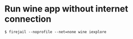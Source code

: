# Run wine app without internet connection
```shell
$ firejail --noprofile --net=none wine iexplore
```
